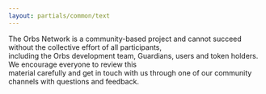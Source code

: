```yaml
---
layout: partials/common/text
---
```


The Orbs Network is a community-based project and cannot succeed without the collective effort of all participants, \
including the Orbs development team, Guardians, users and token holders. We encourage everyone to review this \
material carefully and get in touch with us through one of our community channels with questions and feedback.
